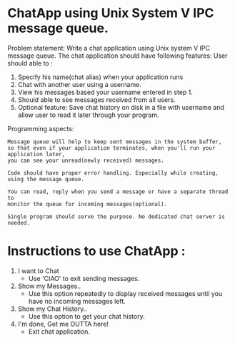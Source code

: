 # ChatApp using Unix System V IPC message queue.

Problem statement: Write a chat application using Unix system V IPC message queue. 
The chat application should have following features: User should able to :

1. Specify his name(chat alias) when your application runs
2. Chat with another user using a username.
3. View his messages based your username entered in step 1.
4. Should able to see messages received from all users.
5. Optional feature: Save chat history on disk in a file with username and allow 
   user to read it later through your program.

Programming aspects:

    Message queue will help to keep sent messages in the system buffer, 
	so that even if your application terminates, when you'll run your application later, 
	you can see your unread(newly received) messages.

    Code should have proper error handling. Especially while creating, using the message queue.

    You can read, reply when you send a message or have a separate thread to 
	monitor the queue for incoming messages(optional).

    Single program should serve the purpose. No dedicated chat server is needed.

# Instructions to use ChatApp :
1.  I want to Chat
    - Use 'CIAO' to exit sending messages.
2.  Show my Messages..
    - Use this option repeatedly to display received messages until you have no incoming messages left.
3.  Show my Chat History..
    - Use this option to get your chat history.
4.  I'm done, Get me OUTTA here!
    - Exit chat application.




